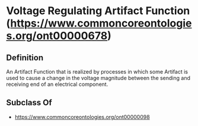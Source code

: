 # Voltage Regulating Artifact Function (https://www.commoncoreontologies.org/ont00000678)

## Definition
An Artifact Function that is realized by processes in which some Artifact is used to cause a change in the voltage magnitude between the sending and receiving end of an electrical component.

## Subclass Of
- https://www.commoncoreontologies.org/ont00000098

